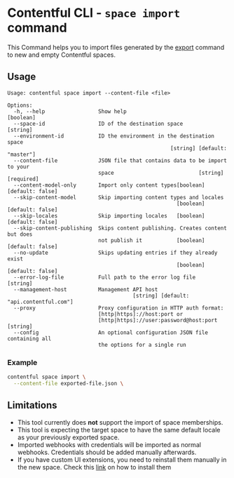 # Contentful CLI - `space import` command
This Command helps you to import files generated by the [export](../export) command to new and empty Contentful spaces.

## Usage

```
Usage: contentful space import --content-file <file>

Options:
  -h, --help                 Show help                                 [boolean]
  --space-id                 ID of the destination space                [string]
  --environment-id           ID the environment in the destination space
                                                    [string] [default: "master"]
  --content-file             JSON file that contains data to be import to your
                             space                           [string] [required]
  --content-model-only       Import only content types[boolean] [default: false]
  --skip-content-model       Skip importing content types and locales
                                                      [boolean] [default: false]
  --skip-locales             Skip importing locales   [boolean] [default: false]
  --skip-content-publishing  Skips content publishing. Creates content but does
                             not publish it           [boolean] [default: false]
  --no-update                Skips updating entries if they already exist
                                                      [boolean] [default: false]
  --error-log-file           Full path to the error log file            [string]
  --management-host          Management API host
                                        [string] [default: "api.contentful.com"]
  --proxy                    Proxy configuration in HTTP auth format:
                             [http|https]://host:port or
                             [http|https]://user:password@host:port     [string]
  --config                   An optional configuration JSON file containing all
                             the options for a single run
```

### Example

```sh
contentful space import \
  --content-file exported-file.json \
```

## Limitations

- This tool currently does **not** support the import of space memberships.
- This tool is expecting the target space to have the same default locale as your previously exported space.
- Imported webhooks with credentials will be imported as normal webhooks. Credentials should be added manually afterwards.
- If you have custom UI extensions, you need to reinstall them manually in the new space. Check this [link](https://www.contentful.com/blog/2016/07/06/ui-extensions-sdk/) on how to install them
